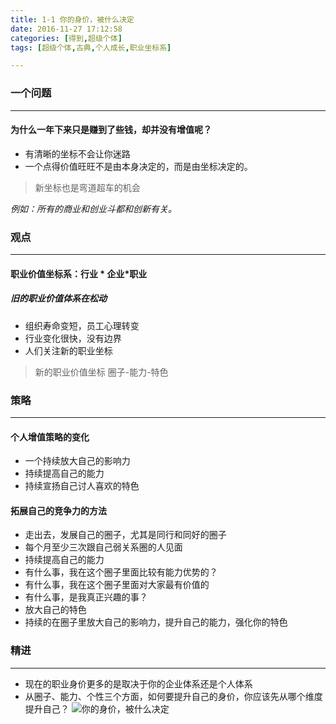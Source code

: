 ```yaml
---
title: 1-1 你的身价，被什么决定
date: 2016-11-27 17:12:58
categories: [得到,超级个体]
tags: [超级个体,古典,个人成长,职业坐标系]

---
```



### 一个问题
---
<!-- more --> 
#### 为什么一年下来只是赚到了些钱，却并没有增值呢？

- 有清晰的坐标不会让你迷路
- 一个点得价值旺旺不是由本身决定的，而是由坐标决定的。

> 新坐标也是弯道超车的机会

*例如：所有的商业和创业斗都和创新有关。*

### 观点
---

#### 职业价值坐标系：行业 * 企业*职业

##### 旧的职业价值体系在松动
- 组织寿命变短，员工心理转变
- 行业变化很快，没有边界
- 人们关注新的职业坐标

> 新的职业价值坐标
圈子-能力-特色

### 策略
---
#### 个人增值策略的变化
- 一个持续放大自己的影响力
- 持续提高自己的能力
- 持续宣扬自己讨人喜欢的特色

#### 拓展自己的竞争力的方法
- 走出去，发展自己的圈子，尤其是同行和同好的圈子
-  每个月至少三次跟自己弱关系圈的人见面
- 持续提高自己的能力
- 有什么事，我在这个圈子里面比较有能力优势的？
- 有什么事，我在这个圈子里面对大家最有价值的
- 有什么事，是我真正兴趣的事？
- 放大自己的特色
- 持续的在圈子里放大自己的影响力，提升自己的能力，强化你的特色

### 精进
---
* 现在的职业身价更多的是取决于你的企业体系还是个人体系
* 从圈子、能力、个性三个方面，如何要提升自己的身价，你应该先从哪个维度提升自己？
![你的身价，被什么决定](1-1-/shenjia.png)
